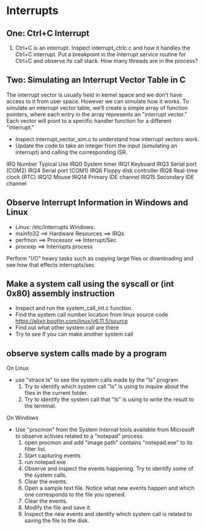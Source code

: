 # Interrupts

## One: Ctrl+C Interrupt
1. Ctrl+C is an interrupt. Inspect interrupt_ctrlc.c and how it handles the Ctrl+C interrupt. Put a breakpoint in the interrupt service routine for Ctrl+C and observe its call stack. How many threads are in the process?

## Two: Simulating an Interrupt Vector Table in C
The interrupt vector is usually held in kernel space and we don't have access to it from user space. However we can simulate how it works. To simulate an interrupt vector table, we’ll create a simple array of function pointers, where each entry in the array represents an "interrupt vector." Each vector will point to a specific handler function for a different "interrupt."

- Inspect interrupt_vector_sim.c to understand how interrupt vectors work.
- Update the code to take an integer from the input (simulating an interrupt) and calling the corresponding ISR.


IRQ Number	Typical Use
IRQ0	    System timer
IRQ1	    Keyboard
IRQ3	    Serial port (COM2)
IRQ4	    Serial port (COM1)
IRQ6	    Floppy disk controller
IRQ8	    Real-time clock (RTC)
IRQ12	    Mouse
IRQ14	    Primary IDE channel
IRQ15	    Secondary IDE channel


## Observe Interrupt Information in Windows and Linux

- Linux: /etc/interrupts
Windows:
- msinfo32 ==> Hardware Resources ==> IRQs
- perfmon ==> Processor ==> Interrupt/Sec
- procexp ==> Interrupts process

Perform "I/O" heavy tasks such as copying large files or downloading and see how that effects interrupts/sec


## Make a system call using the syscall or (int 0x80) assembly instruction 
- Inspect and run the system_call_int.c function.
- Find the system call number location from linux source code
https://elixir.bootlin.com/linux/v6.11.5/source
- Find out what other system call are there
- Try to see if you can make another system call

## observe system calls made by a program
On Linux
- use "strace ls" to see the system calls made by the "ls" program
    1. Try to identify which system call "ls" is using to inquire about the files in the current folder.
    2. Try to identify the system call that "ls" is using to write the result to the terminal.
    
On Windows
- Use "procmon" from the System Internal tools available from Microsoft to observe activies related to a "notepad" process. 
    1. open procmon and add "image path" contains "notepad.exe" to its filter list.
    2. Start capturing events
    3. run notepad.exe
    4. Observe and inspect the events happening. Try to identify some of the system calls.
    5. Clear the events.
    6. Open a sample text file. Notice what new events happen and which one corresponds to the file you opened.
    7. Clear the events.
    8. Modify the file and save it.
    9. Inspect the new events and identify which system call is related to saving the file to the disk.